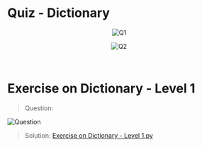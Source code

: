 # Quiz - Dictionary

<div align="center">

![Q1](https://user-images.githubusercontent.com/49478000/222881529-3953e2a9-dd3f-4178-9ec4-73ec961bfdaf.png)

![Q2](https://user-images.githubusercontent.com/49478000/222881535-fa6da982-6cff-4b40-a701-55c8000b861f.png)

</div>

<br/>

# Exercise on Dictionary - Level 1

> Question:

![Question](https://user-images.githubusercontent.com/49478000/222881605-9166b28a-c962-4995-828d-280aa62f9b03.png)

> Solution: [Exercise on Dictionary - Level 1.py](https://github.com/iamwatchdogs/Infytq-Programming-Fundamentals-using-Python-Part-1/blob/main/Dictionary%20in%20Python/Exercise%20on%20Dictionary%20-%20Level%201.py)
